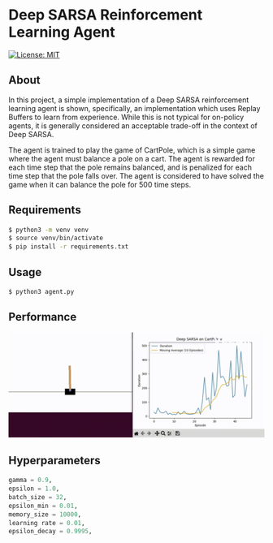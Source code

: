 # Deep SARSA Reinforcement Learning Agent
[![License: MIT](https://img.shields.io/badge/License-MIT-yellow.svg)](https://github.com/frederikgram/deep-sarsa-cartpole/blob/master/LICENSE)

## About
In this project, a simple implementation of a Deep SARSA reinforcement learning agent is shown, specifically, an implementation which uses Replay Buffers to learn from experience. While this is not typical for on-policy agents, it is generally considered an acceptable
trade-off in the context of Deep SARSA.

The agent is trained to play the game of CartPole, which is a simple game where the agent must balance a pole on a cart. The agent is rewarded for each time step that the pole remains balanced, and is penalized for each time step that the pole falls over. The agent is considered to have solved the game when it can balance the pole for 500 time steps.

## Requirements
```bash
$ python3 -m venv venv
$ source venv/bin/activate
$ pip install -r requirements.txt
```

## Usage
```bash
$ python3 agent.py
```


## Performance
<p align="center">
<img src="demo.gif" >
</p>

## Hyperparameters
```python
gamma = 0.9,
epsilon = 1.0,
batch_size = 32,
epsilon_min = 0.01,
memory_size = 10000,
learning rate = 0.01,
epsilon_decay = 0.9995,
```

